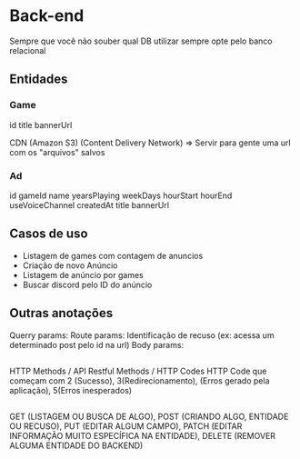 # Back-end

Sempre que você não souber qual DB utilizar sempre opte pelo banco relacional

## Entidades 

### Game

id
title
bannerUrl

CDN (Amazon S3) (Content Delivery Network) => Servir para gente uma url com os "arquivos" salvos

### Ad

id
gameId
name
yearsPlaying
weekDays
hourStart
hourEnd
useVoiceChannel
createdAt
title
bannerUrl

## Casos de uso

- Listagem de games com contagem de anuncios
- Criação de novo Anúncio
- Listagem de anúncio por games 
- Buscar discord pelo ID do anúncio

## Outras anotações

Querry params: 
Route params: Identificação de recuso (ex: acessa um determinado post pelo id na url)
Body params: 

##

HTTP Methods / API Restful Methods / HTTP Codes
HTTP Code que começam com 2 (Sucesso), 3(Redirecionamento), 
(Erros gerado pela aplicação), 5(Erros inesperados)

##

GET (LISTAGEM OU BUSCA DE ALGO), 
POST (CRIANDO ALGO, ENTIDADE OU RECUSO), 
PUT (EDITAR ALGUM CAMPO), 
PATCH (EDITAR INFORMAÇÃO MUITO ESPECÍFICA NA ENTIDADE), 
DELETE (REMOVER ALGUMA ENTIDADE DO BACKEND)
